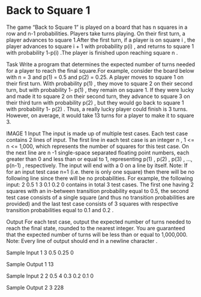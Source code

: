 # Back to Square 1

The game “Back to Square 1” is played on a board that has n squares in a row and n-1 probabilities. Players take turns playing. On their first turn, a player advances to square 1.After the first turn, if a player is on square i , the player advances to square i + 1 with probability p(i) , and returns to square 1 with probability 1-p(i) .The player is finished upon reaching square n .

Task
Write a program that determines the expected number of turns needed for a player to reach the final square.For example, consider the board below with n = 3 and p(1) = 0.5 and p(2) = 0.25. A player moves to square 1 on their first turn. With probability p(1) , they move to square 2 on their second turn, but with probability 1- p(1) , they remain on square 1. If they were lucky and made it to square 2 on their second turn, they advance to square 3 on their third turn with probability p(2) , but they would go back to square 1 with probability 1- p(2) . Thus, a really lucky player could finish is 3 turns. However, on average, it would take 13 turns for a player to make it to square 3.

IMAGE 1
Input
The input is made up of multiple test cases. Each test case contains 2 lines of input. 
The first line in each test case is an integer n , 1 <= n <= 1,000, which represents the number of squares for this test case. 
On the next line are n -1 single-space separated floating point numbers, each greater than 0 and less than or equal to 1, representing p(1) , p(2) , p(3) , ..., p(n-1) , respectively. 
The input will end with a 0 on a line by itself. 
Note: If for an input test case n=1 (i.e. there is only one square) then there will be no following line since there will be no probabilities. For example, the following input: 
2 
0.5 
1 
3 
0.1 0.2 
0 
contains in total 3 test cases. The first one having 2 squares with an in-between transition probability equal to 0.5, the second test case consists of a single square (and thus no transition probabilities are provided) and the last test case consists of 3 squares with respective transition probabilities equal to 0.1 and 0.2 .

Output
For each test case, output the expected number of turns needed to reach the final state, rounded to the nearest integer. You are guaranteed that the expected number of turns will be less than or equal to 1,000,000. 
Note: Every line of output should end in a newline character .

Sample Input 1
3 
0.5 0.25 
0

Sample Output 1
13

Sample Input 2
2 
0.5 
4 
0.3 0.2 0.1 
0

Sample Output 2
3 
228